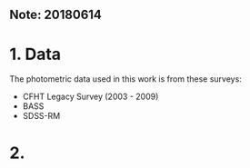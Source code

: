 ## Note: 20180614

# 1. Data

The photometric data used in this work is from these surveys:

- CFHT Legacy Survey (2003 - 2009)
- BASS
- SDSS-RM

# 2. 
